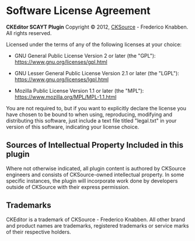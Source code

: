 Software License Agreement
==========================

**CKEditor SCAYT Plugin**
Copyright &copy; 2012, [CKSource](https://cksource.com) - Frederico Knabben. All rights reserved.

Licensed under the terms of any of the following licenses at your choice:

*   GNU General Public License Version 2 or later (the "GPL"):
    https://www.gnu.org/licenses/gpl.html

*   GNU Lesser General Public License Version 2.1 or later (the "LGPL"):
    https://www.gnu.org/licenses/lgpl.html

*   Mozilla Public License Version 1.1 or later (the "MPL"):
    https://www.mozilla.org/MPL/MPL-1.1.html

You are not required to, but if you want to explicitly declare the license you have chosen to be bound to when using, reproducing, modifying and distributing this software, just include a text file titled "legal.txt" in your version of this software, indicating your license choice.

Sources of Intellectual Property Included in this plugin
--------------------------------------------------------

Where not otherwise indicated, all plugin content is authored by CKSource engineers and consists of CKSource-owned intellectual property. In some specific instances, the plugin will incorporate work done by developers outside of CKSource with their express permission.

Trademarks
----------

CKEditor is a trademark of CKSource - Frederico Knabben. All other brand and product names are trademarks, registered trademarks or service marks of their respective holders.
